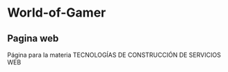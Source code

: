 # World-of-Gamer
Pagina web
---
Página para la materia TECNOLOGÍAS DE CONSTRUCCIÓN DE SERVICIOS WEB
